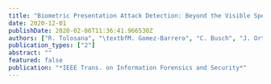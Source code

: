 ```yaml
---
title: "Biometric Presentation Attack Detection: Beyond the Visible Spectrum"
date: 2020-12-01
publishDate: 2020-02-06T11:36:41.966530Z
authors: ["R. Tolosana", "\textbfM. Gomez-Barrero", "C. Busch", "J. Ortega-Garcia"]
publication_types: ["2"]
abstract: ""
featured: false
publication: "*IEEE Trans. on Information Forensics and Security*"
---
```


